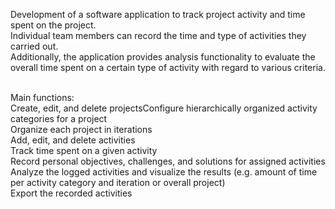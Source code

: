 Development of a software application to track project activity and time spent on the project.<br/>
Individual team members can record the time and type of activities they carried out.<br/>
Additionally, the application provides analysis functionality to evaluate the overall time spent on a certain type of activity with regard to various criteria.<br/><br/>

Main functions:<br/>
Create, edit, and delete projectsConfigure hierarchically organized activity categories for a project<br/>
Organize each project in iterations<br/>
Add, edit, and delete activities<br/>
Track time spent on a given activity<br/>
Record personal objectives, challenges, and solutions for assigned activities<br/>
Analyze the logged activities and visualize the results (e.g. amount of time per activity category and iteration or overall project)<br/>
Export the recorded activities 
